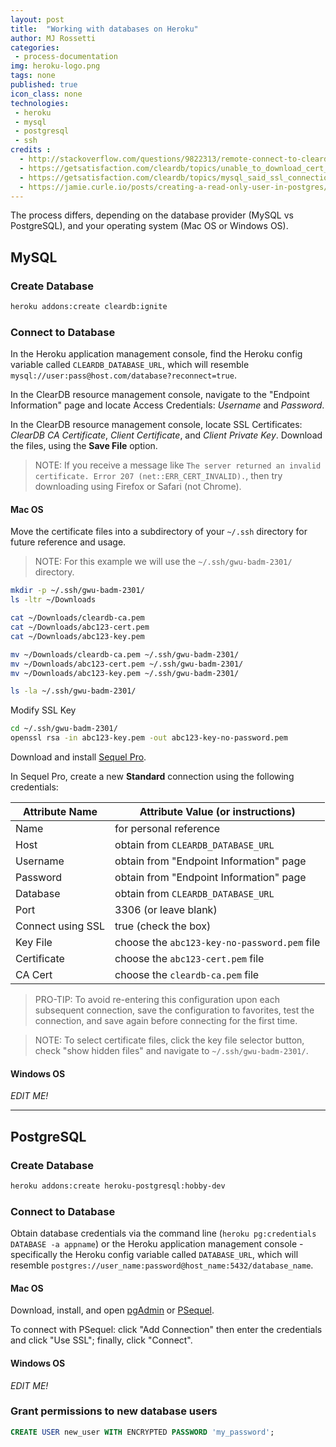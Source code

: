 ```yaml
---
layout: post
title:  "Working with databases on Heroku"
author: MJ Rossetti
categories:
 - process-documentation
img: heroku-logo.png
tags: none
published: true
icon_class: none
technologies:
 - heroku
 - mysql
 - postgresql
 - ssh
credits :
  - http://stackoverflow.com/questions/9822313/remote-connect-to-cleardb-heroku-database
  - https://getsatisfaction.com/cleardb/topics/unable_to_download_cert_error_207
  - https://getsatisfaction.com/cleardb/topics/mysql_said_ssl_connection_error
  - https://jamie.curle.io/posts/creating-a-read-only-user-in-postgres/#tldr
---
```


The process differs, depending on the database provider (MySQL vs PostgreSQL), and your operating system (Mac OS or Windows OS).

## MySQL

### Create Database

```` sh
heroku addons:create cleardb:ignite
````

### Connect to Database

In the Heroku application management console, find the Heroku config variable called `CLEARDB_DATABASE_URL`, which will resemble `mysql://user:pass@host.com/database?reconnect=true`.

In the ClearDB resource management console, navigate to the "Endpoint Information" page and locate Access Credentials: *Username* and *Password*.

In the ClearDB resource management console, locate SSL Certificates: *ClearDB CA Certificate*, *Client Certificate*, and *Client Private Key*. Download the files, using the **Save File** option.

> NOTE: If you receive a message like `The server returned an invalid certificate. Error 207 (net::ERR_CERT_INVALID).`, then try downloading using Firefox or Safari (not Chrome).

#### Mac OS

Move the certificate files into a subdirectory of your `~/.ssh` directory for future reference and usage.

> NOTE: For this example we will use the `~/.ssh/gwu-badm-2301/` directory.

```` sh
mkdir -p ~/.ssh/gwu-badm-2301/
ls -ltr ~/Downloads

cat ~/Downloads/cleardb-ca.pem
cat ~/Downloads/abc123-cert.pem
cat ~/Downloads/abc123-key.pem

mv ~/Downloads/cleardb-ca.pem ~/.ssh/gwu-badm-2301/
mv ~/Downloads/abc123-cert.pem ~/.ssh/gwu-badm-2301/
mv ~/Downloads/abc123-key.pem ~/.ssh/gwu-badm-2301/

ls -la ~/.ssh/gwu-badm-2301/
````

Modify SSL Key

```` sh
cd ~/.ssh/gwu-badm-2301/
openssl rsa -in abc123-key.pem -out abc123-key-no-password.pem
````

Download and install [Sequel Pro](http://www.sequelpro.com/download).

In Sequel Pro, create a new **Standard** connection using the following credentials:

Attribute Name | Attribute Value (or instructions)
--- | ---
Name | for personal reference
Host | obtain from `CLEARDB_DATABASE_URL`
Username | obtain from "Endpoint Information" page
Password | obtain from "Endpoint Information" page
Database | obtain from `CLEARDB_DATABASE_URL`
Port | 3306 (or leave blank)
Connect using SSL | true (check the box)
Key File | choose the `abc123-key-no-password.pem` file
Certificate | choose the `abc123-cert.pem` file
CA Cert | choose the `cleardb-ca.pem` file

> PRO-TIP: To avoid re-entering this configuration upon each subsequent connection, save the configuration to favorites, test the connection, and save again before connecting for the first time.

> NOTE: To select certificate files, click the key file selector button, check "show hidden files" and navigate to `~/.ssh/gwu-badm-2301/`.

#### Windows OS

*EDIT ME!*













<hr>








## PostgreSQL

### Create Database

```` sh
heroku addons:create heroku-postgresql:hobby-dev
````

### Connect to Database

Obtain database credentials via the command line (`heroku pg:credentials DATABASE -a appname`) or the Heroku application management console - specifically the Heroku config variable called `DATABASE_URL`, which will resemble `postgres://user_name:password@host_name:5432/database_name`.

#### Mac OS

Download, install, and open [pgAdmin](http://www.pgadmin.org/download/macosx.php) or [PSequel](http://www.psequel.com/).

To connect with PSequel: click "Add Connection" then enter the credentials and click "Use SSL"; finally, click "Connect".

#### Windows OS

*EDIT ME!*

### Grant permissions to new database users

````sql
CREATE USER new_user WITH ENCRYPTED PASSWORD 'my_password';
````
